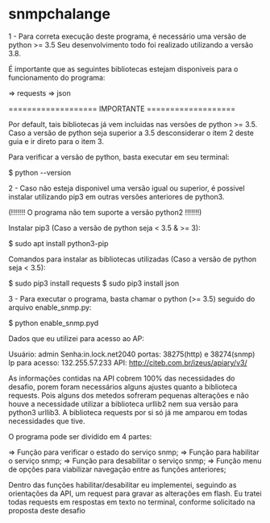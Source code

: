 # snmpchalange
1 - Para correta execução deste programa, é necessário uma versão de python >= 3.5
Seu desenvolvimento todo foi realizado utilizando a versão 3.8.

É importante que as seguintes bibliotecas estejam disponiveis para o funcionamento do programa: 

=> requests
=> json

=================== IMPORTANTE ===================

Por default, tais bibliotecas já vem incluidas nas versões de python >= 3.5. Caso a versão de python seja superior a 3.5 desconsiderar o item 2 deste guia e ir direto para o item 3.

Para verificar a versão de python, basta executar em seu terminal:

$ python --version

2 - Caso não esteja disponivel uma versão igual ou superior, é possivel instalar utilizando pip3 em outras versões anteriores de python3. 

(!!!!!!! O programa não tem suporte a versão python2 !!!!!!!)

Instalar pip3 (Caso a versão de python seja < 3.5 & >= 3):

$ sudo apt install python3-pip

Comandos para instalar as bibliotecas utilizadas (Caso a versão de python seja < 3.5):

$ sudo pip3 install requests
$ sudo pip3 install json

3 - Para executar o programa, basta chamar o python (>= 3.5) seguido do arquivo enable_snmp.py:

$ python enable_snmp.pyd 

Dados que eu utilizei para acesso ao AP:

Usuário: admin
Senha:in.lock.net2040
portas: 38275(http) e 38274(snmp)
Ip para acesso: 132.255.57.233
API: http://citeb.com.br/izeus/apiary/v3/

As informações contidas na API cobrem 100% das necessidades do desafio, porem foram necessários alguns ajustes quanto a biblioteca requests.
Pois alguns dos metedos sofreram pequenas alterações e não houve a necessidade utilizar a biblioteca urllib2 nem sua versão para python3 urllib3. A biblioteca requests por si só já me amparou em todas necessidades que tive.

O programa pode ser dividido em 4 partes:

=> Função para verificar o estado do serviço snmp;
=> Função para habilitar o serviço snmp;
=> Função para desabilitar o serviço snmp;
=> Função menu de opções para viabilizar navegação entre as funções anteriores;

Dentro das funções habilitar/desabilitar eu implementei, seguindo as orientações da API, um request para gravar as alterações em flash.
Eu tratei todas requests em respostas em texto no terminal, conforme solicitado na proposta deste desafio
